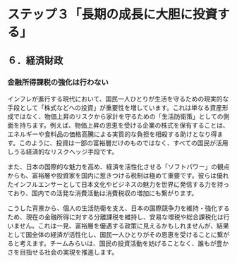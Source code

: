 # ステップ３「長期の成長に大胆に投資する」

## ６．経済財政

### 金融所得課税の強化は行わない

インフレが進行する現代において、国民一人ひとりが生活を守るための現実的な手段として「株式などへの投資」が重要性を増しています。これは単なる資産形成ではなく、物価上昇のリスクから家計を守るための「生活防衛策」としての側面を持ちます。例えば、物価上昇の恩恵を受ける企業の株式を保有することは、エネルギーや食料品の価格高騰による実質的な負担を相殺する助けとなり得ます。このように、投資は一部の富裕層だけのものではなく、すべての国民が活用しうる経済的なリスクヘッジ手段です。

また、日本の国際的な魅力を高め、経済を活性化させる「ソフトパワー」の観点からも、富裕層や投資家を国内に惹きつける税制は極めて重要です。彼らは優れたインフルエンサーとして日本文化やビジネスの魅力を世界に発信する力を持っており、国内での活発な消費活動は消費税収の増加にも繋がります。

こうした背景から、個人の生活防衛を支え、日本の国際競争力を維持・強化するため、現在の金融所得に対する分離課税を維持し、安易な増税や総合課税化は行いません。これは一見、富裕層を優遇する政策に見えるかもしれませんが、結果として国全体の経済が活性化し、国民一人ひとりがその恩恵を受けることに繋がると考えます。チームみらいは、国民の投資活動を妨げることなく、誰もが豊かさを目指せる社会の実現を推進します。